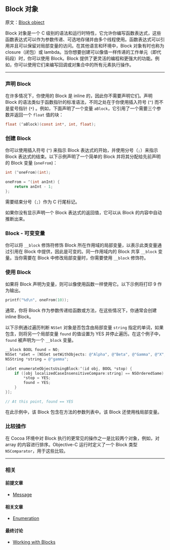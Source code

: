 ## Block 对象

原文：[Block object](https://developer.apple.com/library/archive/documentation/General/Conceptual/DevPedia-CocoaCore/Block.html#//apple_ref/doc/uid/TP40008195-CH3-SW1)

Block 对象是一个 C 级别的语法和运行时特性，它允许你编写函数表达式，这些函数表达式可以作为参数传递、可选地存储并由多个线程使用。函数表达式可以引用并且可以保留对局部变量的访问。在其他语言和环境中，Block 对象有时也称为 closure（闭包）或 lambda。当你想要创建可以像值一样传递的工作单元（即代码段）时，你可以使用 Block。Block 提供了更灵活的编程和更强大的功能。例如，你可以使用它们来编写回调或对集合中的所有元素执行操作。

---

### 声明 Block

在许多情况下，你使用的 Block 是 inline 的，因此你不需要声明它们。声明 Block 的语法类似于函数指针的标准语法，不同之处在于你使用插入符号 (`^`)  而不是星号指针 (`*`) 。例如，下面声明了一个变量 `aBlock`，它引用了一个需要三个参数并返回一个 `float` 值的块：

```objectivec
float (^aBlock)(const int*, int, float);
```

### 创建 Block

你可以使用插入符号 (`^`) 来指示 Block 表达式的开始，并使用分号（`;`）来指示 Block 表达式的结束。以下示例声明了一个简单的 Block 并将其分配给先前声明的 Block 变量 (`oneFrom`)：

```objectivec
int (^oneFrom)(int);
 
oneFrom = ^(int anInt) {
    return anInt - 1;
};
```

需要结束分号（`;`）作为 C 行尾标记。

如果你没有显示声明一个 Block 表达式的返回值，它可以从 Block 的内容中自动推断出来。

### Block - 可变变量

你可以将 `__block` 修饰符修饰 Block 所在作用域的局部变量，以表示此类变量通过引用在 Block 中提供，因此是可变的。同一作用域内的 Block 共享 `__block` 变量。当你需要在 Block 中修改局部变量时，你需要使用 `__block` 修饰符。

### 使用 Block

如果将 Block 声明为变量，则可以像使用函数一样使用它。以下示例将打印 9 作为输出。

```objectivec
printf("%d\n", oneFrom(10));
```

通常，你将 Block 作为参数传递给函数或方法，在这些情况下，你通常会创建 inline Block。

以下示例通过遍历判断 `NSSet` 对象是否包含由局部变量 `string` 指定的单词，如果包含，则将另一个局部变量 `found` 的值设置为 YES 并停止遍历。在这个例子中，`found` 被声明为一个 `__block` 变量。

```objectivec
__block BOOL found = NO;
NSSet *aSet = [NSSet setWithObjects: @"Alpha", @"Beta", @"Gamma", @"X", nil];
NSString *string = @"gamma";
 
[aSet enumerateObjectsUsingBlock:^(id obj, BOOL *stop) {
    if ([obj localizedCaseInsensitiveCompare:string] == NSOrderedSame) {
        *stop = YES;
        found = YES;
    }
}];
 
// At this point, found == YES
```

在此示例中，该 Block 包含在方法的参数列表中。该 Block 还使用栈局部变量。

### 比较操作

在 Cocoa 环境中对 Block 执行的更常见的操作之一是比较两个对象，例如，对 array 的内容进行排序。Objective-C 运行时定义了一个 Block 类型 `NSComparator`，用于这些比较。

---

### 相关

#### 前提文章

* [Message](https://developer.apple.com/library/archive/documentation/General/Conceptual/DevPedia-CocoaCore/Message.html#//apple_ref/doc/uid/TP40008195-CH59-SW1)

#### 相关文章

- [Enumeration](https://developer.apple.com/library/archive/documentation/General/Conceptual/DevPedia-CocoaCore/Enumeration.html#//apple_ref/doc/uid/TP40008195-CH17-SW1)

#### 最终讨论

* [Working with Blocks](https://developer.apple.com/library/archive/documentation/Cocoa/Conceptual/ProgrammingWithObjectiveC/WorkingwithBlocks/WorkingwithBlocks.html#//apple_ref/doc/uid/TP40011210-CH8)
